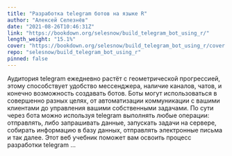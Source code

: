 ```yaml
---
title: "Разработка telegram ботов на языке R"
author: "Алексей Селезнёв"
date: "2021-08-26T10:46:31Z"
link: "https://bookdown.org/selesnow/build_telegram_bot_using_r/"
length_weight: "15.1%"
cover: "https://bookdown.org/selesnow/build_telegram_bot_using_r/cover.png"
repo: "selesnow/build_telegram_bot_using_r"
pinned: false
---
```


Аудитория telegram ежедневно растёт с геометрической прогрессией, этому способствует удобство мессенджера, наличие каналов, чатов, и конечно возможность создавать ботов. Боты могут использоваться в совершенно разных целях, от автоматизации коммуникации с вашими клиентами до управления вашими собственными задачами. По сути через бота можно используя telegram выполнять любые операции: отправлять, либо запрашивать данные, запускать задачи на сервере, собирать информацию в базу данных, отправлять электронные письма и так далее. Этот веб учебник поможет вам освоить процесс разработки telegram ...

